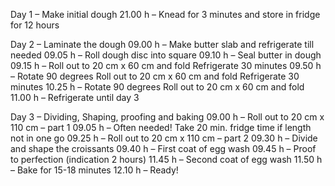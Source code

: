Day 1 – Make initial dough
21.00 h – Knead for 3 minutes and store in fridge for 12 hours


Day 2 – Laminate the dough
09.00 h – Make butter slab and refrigerate till needed
09.05 h – Roll dough disc into square
09.10 h – Seal butter in dough
09.15 h – Roll out to 20 cm x 60 cm and fold
Refrigerate 30 minutes
09.50 h – Rotate 90 degrees
Roll out to 20 cm x 60 cm and fold
Refrigerate 30 minutes
10.25 h – Rotate 90 degrees
Roll out to 20 cm x 60 cm and fold
11.00 h – Refrigerate until day 3


Day 3 – Dividing, Shaping, proofing and baking
09.00 h – Roll out to 20 cm x 110 cm – part 1
09.05 h – Often needed! Take 20 min. fridge time if length not in one go
09.25 h – Roll out to 20 cm x 110 cm – part 2
09.30 h – Divide and shape the croissants
09.40 h – First coat of egg wash
09.45 h – Proof to perfection (indication 2 hours)
11.45 h – Second coat of egg wash
11.50 h – Bake for 15-18 minutes
12.10 h – Ready!